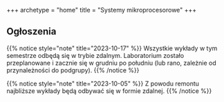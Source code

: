 +++
archetype = "home"
title = "Systemy mikroprocesorowe"
+++

## Ogłoszenia

{{% notice style="note" title="2023-10-17" %}}
Wszystkie wykłady w tym semestrze odbędą się w trybie zdalnym. Laboratorium zostało przeplanowane i&nbsp;zacznie się w grudniu po południu (lub rano, zależnie od przynależności do podgrupy).
{{% /notice %}}

{{% notice style="note" title="2023-10-05" %}}
Z powodu remontu najbliższe wykłady będą odbywać się w formie zdalnej.
{{% /notice %}}
